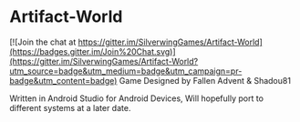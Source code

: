 # Artifact-World

[![Join the chat at https://gitter.im/SilverwingGames/Artifact-World](https://badges.gitter.im/Join%20Chat.svg)](https://gitter.im/SilverwingGames/Artifact-World?utm_source=badge&utm_medium=badge&utm_campaign=pr-badge&utm_content=badge)
Game Designed by Fallen Advent &amp; Shadou81


Written in Android Studio for Android Devices, Will hopefully port to different systems at a later date.
